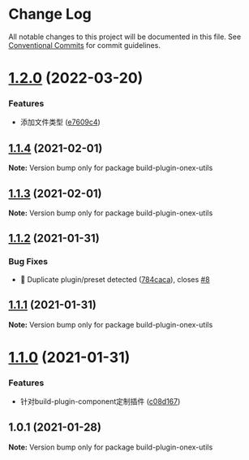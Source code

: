 # Change Log

All notable changes to this project will be documented in this file.
See [Conventional Commits](https://conventionalcommits.org) for commit guidelines.

# [1.2.0](https://github.com/unity-template/onex-utils-packages/compare/build-plugin-onex-utils@1.1.4...build-plugin-onex-utils@1.2.0) (2022-03-20)


### Features

* 添加文件类型 ([e7609c4](https://github.com/unity-template/onex-utils-packages/commit/e7609c41f89735f901b725abbeb7b7ea9893f954))





## [1.1.4](https://github.com/unity-template/onex-utils-packages/compare/build-plugin-onex-utils@1.1.3...build-plugin-onex-utils@1.1.4) (2021-02-01)

**Note:** Version bump only for package build-plugin-onex-utils





## [1.1.3](https://github.com/unity-template/onex-utils-packages/compare/build-plugin-onex-utils@1.1.2...build-plugin-onex-utils@1.1.3) (2021-02-01)

**Note:** Version bump only for package build-plugin-onex-utils





## [1.1.2](https://github.com/unity-template/onex-utils-packages/compare/build-plugin-onex-utils@1.1.1...build-plugin-onex-utils@1.1.2) (2021-01-31)


### Bug Fixes

* 🐛 Duplicate plugin/preset detected ([784caca](https://github.com/unity-template/onex-utils-packages/commit/784cacadeafda64f0884f0a2ad3e167f5f98f123)), closes [#8](https://github.com/unity-template/onex-utils-packages/issues/8)





## [1.1.1](https://github.com/unity-template/onex-utils-packages/compare/build-plugin-onex-utils@1.1.0...build-plugin-onex-utils@1.1.1) (2021-01-31)

**Note:** Version bump only for package build-plugin-onex-utils





# [1.1.0](https://github.com/unity-template/onex-utils-packages/compare/build-plugin-onex-utils@1.0.1...build-plugin-onex-utils@1.1.0) (2021-01-31)


### Features

* 针对build-plugin-component定制插件 ([c08d167](https://github.com/unity-template/onex-utils-packages/commit/c08d167cd2ad40ace8f20a7b14e4f0dfe762603d))





## 1.0.1 (2021-01-28)

**Note:** Version bump only for package build-plugin-onex-utils
